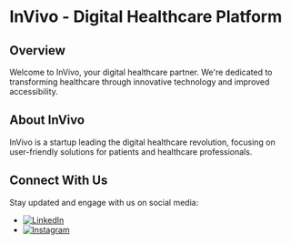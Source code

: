 # InVivo - Digital Healthcare Platform

## Overview

Welcome to InVivo, your digital healthcare partner. We're dedicated to transforming healthcare through innovative technology and improved accessibility.

## About InVivo

InVivo is a startup leading the digital healthcare revolution, focusing on user-friendly solutions for patients and healthcare professionals.

## Connect With Us

Stay updated and engage with us on social media:

- [![LinkedIn](https://img.shields.io/badge/Connect%20on%20LinkedIn-blue?style=flat&logo=linkedin)](https://www.linkedin.com/company/invivomedical)
- [![Instagram](https://img.shields.io/badge/Follow%20on%20Instagram-purple?style=flat&logo=instagram)](https://www.instagram.com/appinvivo/)
<!-- - [![Facebook](https://img.shields.io/badge/Like%20us%20on%20Facebook-blue?style=flat&logo=facebook)](https://www.facebook.com/InVivoHealthcare) -->

<!-- Contact information -->

<!-- For inquiries, contact us at [info@invivohealthcare.com](mailto:info@invivohealthcare.com). -->
